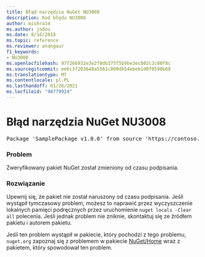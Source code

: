 ```yaml
---
title: Błąd narzędzia NuGet NU3008
description: Kod błędu NU3008
author: mishra14
ms.author: jodou
ms.date: 8/16/2018
ms.topic: reference
ms.reviewer: anangaur
f1_keywords:
- NU3008
ms.openlocfilehash: 97f266932e3e2f8db375f5b9be3ec802c2c80f8c
ms.sourcegitcommit: ee6c3f203648a5561c809db54ebeb1d0f0598b68
ms.translationtype: MT
ms.contentlocale: pl-PL
ms.lasthandoff: 01/26/2021
ms.locfileid: "98779924"
---
```

# <a name="nuget-error-nu3008"></a>Błąd narzędzia NuGet NU3008

<pre>Package 'SamplePackage v1.0.0' from source 'https://contoso.com/index.json': The package integrity check failed.</pre>

### <a name="issue"></a>Problem

Zweryfikowany pakiet NuGet został zmieniony od czasu podpisania.


### <a name="solution"></a>Rozwiązanie

Upewnij się, że pakiet nie został naruszony od czasu podpisania. Jeśli wystąpił tymczasowy problem, możesz to naprawić przez wyczyszczenie lokalnych pamięci podręcznych przez uruchomienie `nuget locals -Clear all` polecenia. Jeśli jednak problem nie zniknie, skontaktuj się ze źródłem pakietu i autorem pakietu.

Jeśli ten problem wystąpił w pakiecie, który pochodzi z tego problemu, `nuget.org` zapoznaj się z problemem w pakiecie [NuGet/Home](https://github.com/NuGet/Home/issues) wraz z pakietem, który spowodował ten problem.



